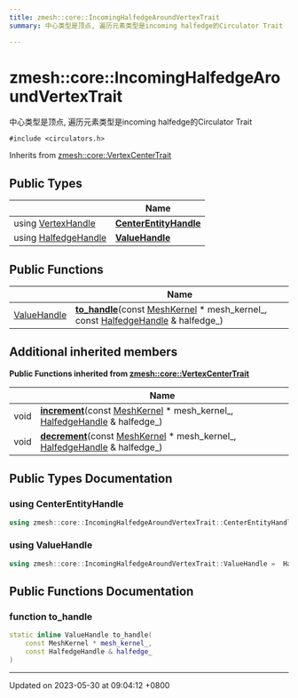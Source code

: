 ```yaml
---
title: zmesh::core::IncomingHalfedgeAroundVertexTrait
summary: 中心类型是顶点, 遍历元素类型是incoming halfedge的Circulator Trait 

---
```


# zmesh::core::IncomingHalfedgeAroundVertexTrait



中心类型是顶点, 遍历元素类型是incoming halfedge的Circulator Trait 


`#include <circulators.h>`

Inherits from [zmesh::core::VertexCenterTrait](Classes/structzmesh_1_1core_1_1_vertex_center_trait.md)

## Public Types

|                | Name           |
| -------------- | -------------- |
| using [VertexHandle](Classes/classzmesh_1_1core_1_1_vertex_handle.md) | **[CenterEntityHandle](Classes/structzmesh_1_1core_1_1_incoming_halfedge_around_vertex_trait.md#using-centerentityhandle)**  |
| using [HalfedgeHandle](Classes/classzmesh_1_1core_1_1_halfedge_handle.md) | **[ValueHandle](Classes/structzmesh_1_1core_1_1_incoming_halfedge_around_vertex_trait.md#using-valuehandle)**  |

## Public Functions

|                | Name           |
| -------------- | -------------- |
| [ValueHandle](Classes/structzmesh_1_1core_1_1_incoming_halfedge_around_vertex_trait.md#using-valuehandle) | **[to_handle](Classes/structzmesh_1_1core_1_1_incoming_halfedge_around_vertex_trait.md#function-to-handle)**(const [MeshKernel](Classes/classzmesh_1_1core_1_1_mesh_kernel.md) * mesh_kernel_, const [HalfedgeHandle](Classes/classzmesh_1_1core_1_1_halfedge_handle.md) & halfedge_) |

## Additional inherited members

**Public Functions inherited from [zmesh::core::VertexCenterTrait](Classes/structzmesh_1_1core_1_1_vertex_center_trait.md)**

|                | Name           |
| -------------- | -------------- |
| void | **[increment](Classes/structzmesh_1_1core_1_1_vertex_center_trait.md#function-increment)**(const [MeshKernel](Classes/classzmesh_1_1core_1_1_mesh_kernel.md) * mesh_kernel_, [HalfedgeHandle](Classes/classzmesh_1_1core_1_1_halfedge_handle.md) & halfedge_) |
| void | **[decrement](Classes/structzmesh_1_1core_1_1_vertex_center_trait.md#function-decrement)**(const [MeshKernel](Classes/classzmesh_1_1core_1_1_mesh_kernel.md) * mesh_kernel_, [HalfedgeHandle](Classes/classzmesh_1_1core_1_1_halfedge_handle.md) & halfedge_) |


## Public Types Documentation

### using CenterEntityHandle

```cpp
using zmesh::core::IncomingHalfedgeAroundVertexTrait::CenterEntityHandle =  VertexHandle;
```


### using ValueHandle

```cpp
using zmesh::core::IncomingHalfedgeAroundVertexTrait::ValueHandle =  HalfedgeHandle;
```


## Public Functions Documentation

### function to_handle

```cpp
static inline ValueHandle to_handle(
    const MeshKernel * mesh_kernel_,
    const HalfedgeHandle & halfedge_
)
```


-------------------------------

Updated on 2023-05-30 at 09:04:12 +0800